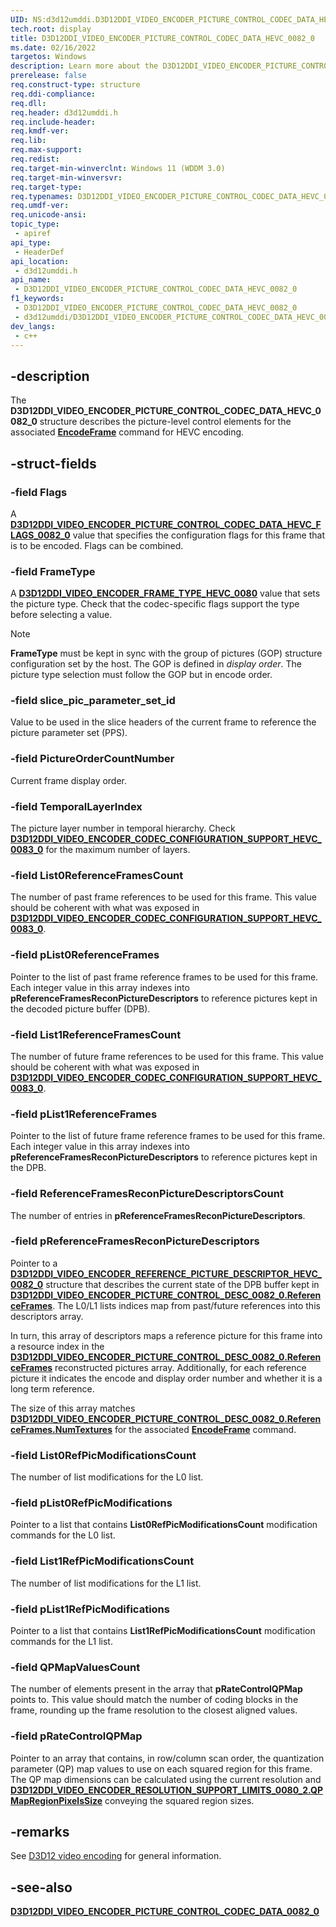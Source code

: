 ```yaml
---
UID: NS:d3d12umddi.D3D12DDI_VIDEO_ENCODER_PICTURE_CONTROL_CODEC_DATA_HEVC_0082_0
tech.root: display
title: D3D12DDI_VIDEO_ENCODER_PICTURE_CONTROL_CODEC_DATA_HEVC_0082_0
ms.date: 02/16/2022
targetos: Windows
description: Learn more about the D3D12DDI_VIDEO_ENCODER_PICTURE_CONTROL_CODEC_DATA_HEVC_0082_0 structure.
prerelease: false
req.construct-type: structure
req.ddi-compliance: 
req.dll: 
req.header: d3d12umddi.h
req.include-header: 
req.kmdf-ver: 
req.lib: 
req.max-support: 
req.redist: 
req.target-min-winverclnt: Windows 11 (WDDM 3.0)
req.target-min-winversvr: 
req.target-type: 
req.typenames: D3D12DDI_VIDEO_ENCODER_PICTURE_CONTROL_CODEC_DATA_HEVC_0082_0
req.umdf-ver: 
req.unicode-ansi: 
topic_type:
 - apiref
api_type:
 - HeaderDef
api_location:
 - d3d12umddi.h
api_name:
 - D3D12DDI_VIDEO_ENCODER_PICTURE_CONTROL_CODEC_DATA_HEVC_0082_0
f1_keywords:
 - D3D12DDI_VIDEO_ENCODER_PICTURE_CONTROL_CODEC_DATA_HEVC_0082_0
 - d3d12umddi/D3D12DDI_VIDEO_ENCODER_PICTURE_CONTROL_CODEC_DATA_HEVC_0082_0
dev_langs:
 - c++
---
```


## -description

The **D3D12DDI_VIDEO_ENCODER_PICTURE_CONTROL_CODEC_DATA_HEVC_0082_0** structure describes the picture-level control elements for the associated [**EncodeFrame**](nc-d3d12umddi-pfnd3d12ddi_video_encode_frame_0082_0.md) command for HEVC encoding.

## -struct-fields

### -field Flags

A [**D3D12DDI_VIDEO_ENCODER_PICTURE_CONTROL_CODEC_DATA_HEVC_FLAGS_0082_0**](ne-d3d12umddi-d3d12ddi_video_encoder_picture_control_codec_data_hevc_flags_0082_0.md) value that specifies the configuration flags for this frame that is to be encoded. Flags can be combined.

### -field FrameType

A [**D3D12DDI_VIDEO_ENCODER_FRAME_TYPE_HEVC_0080**](ne-d3d12umddi-d3d12ddi_video_encoder_frame_type_hevc_0080.md) value that sets the picture type. Check that the codec-specific flags support the type before selecting a value.

> [!NOTE]
>
> **FrameType** must be kept in sync with the group of pictures (GOP) structure configuration set by the host. The GOP is defined in *display order*. The picture type selection must follow the GOP but in encode order.

### -field slice_pic_parameter_set_id

Value to be used in the slice headers of the current frame to reference the picture parameter set (PPS).

### -field PictureOrderCountNumber

Current frame display order.

### -field TemporalLayerIndex

The picture layer number in temporal hierarchy. Check [**D3D12DDI_VIDEO_ENCODER_CODEC_CONFIGURATION_SUPPORT_HEVC_0083_0**](ns-d3d12umddi-d3d12ddi_video_encoder_codec_configuration_support_hevc_0083_0.md) for the maximum number of layers.

### -field List0ReferenceFramesCount

The number of past frame references to be used for this frame. This value should be coherent with what was exposed in [**D3D12DDI_VIDEO_ENCODER_CODEC_CONFIGURATION_SUPPORT_HEVC_0083_0**](ns-d3d12umddi-d3d12ddi_video_encoder_codec_configuration_support_hevc_0083_0.md).

### -field pList0ReferenceFrames

Pointer to the list of past frame reference frames to be used for this frame. Each integer value in this array indexes into **pReferenceFramesReconPictureDescriptors** to reference pictures kept in the decoded picture buffer (DPB).

### -field List1ReferenceFramesCount

The number of future frame references to be used for this frame. This value should be coherent with what was exposed in [**D3D12DDI_VIDEO_ENCODER_CODEC_CONFIGURATION_SUPPORT_HEVC_0083_0**](ns-d3d12umddi-d3d12ddi_video_encoder_codec_configuration_support_hevc_0083_0.md).

### -field pList1ReferenceFrames

Pointer to the list of future frame reference frames to be used for this frame. Each integer value in this array indexes into **pReferenceFramesReconPictureDescriptors** to reference pictures kept in the DPB.

### -field ReferenceFramesReconPictureDescriptorsCount

The number of entries in **pReferenceFramesReconPictureDescriptors**.

### -field pReferenceFramesReconPictureDescriptors

Pointer to a [**D3D12DDI_VIDEO_ENCODER_REFERENCE_PICTURE_DESCRIPTOR_HEVC_0082_0**](ns-d3d12umddi-d3d12ddi_video_encoder_reference_picture_descriptor_hevc_0082_0.md) structure that describes the current state of the DPB buffer kept in [**D3D12DDI_VIDEO_ENCODER_PICTURE_CONTROL_DESC_0082_0.ReferenceFrames**](ns-d3d12umddi-d3d12ddi_video_encoder_picture_control_desc_0082_0.md). The L0/L1 lists indices map from past/future references into this descriptors array.

In turn, this array of descriptors maps a reference picture for this frame into a resource index in the [**D3D12DDI_VIDEO_ENCODER_PICTURE_CONTROL_DESC_0082_0.ReferenceFrames**](ns-d3d12umddi-d3d12ddi_video_encoder_picture_control_desc_0082_0.md) reconstructed pictures array. Additionally, for each reference picture it indicates the encode and display order number and whether it is a long term reference.

The size of this array matches [**D3D12DDI_VIDEO_ENCODER_PICTURE_CONTROL_DESC_0082_0.ReferenceFrames.NumTextures**](ns-d3d12umddi-d3d12ddi_video_encoder_picture_control_desc_0082_0.md) for the associated [**EncodeFrame**](nc-d3d12umddi-pfnd3d12ddi_video_encode_frame_0082_0.md) command.

### -field List0RefPicModificationsCount

The number of list modifications for the L0 list.

### -field pList0RefPicModifications

Pointer to a list that contains **List0RefPicModificationsCount** modification commands for the L0 list.

### -field List1RefPicModificationsCount

The number of list modifications for the L1 list.

### -field pList1RefPicModifications

Pointer to a list that contains **List1RefPicModificationsCount** modification commands for the L1 list.

### -field QPMapValuesCount

The number of elements present in the array that **pRateControlQPMap** points to. This value should match the number of coding blocks in the frame, rounding up the frame resolution to the closest aligned values.

### -field pRateControlQPMap

Pointer to an array that contains, in row/column scan order, the quantization parameter (QP) map values to use on each squared region for this frame. The QP map dimensions can be calculated using the current resolution and [**D3D12DDI_VIDEO_ENCODER_RESOLUTION_SUPPORT_LIMITS_0080_2.QPMapRegionPixelsSize**](ns-d3d12umddi-d3d12ddi_video_encoder_resolution_support_limits_0080_2.md) conveying the squared region sizes.

## -remarks

See [D3D12 video encoding](/windows-hardware/drivers/display/video-encoding-d3d12.md) for general information.

## -see-also

[**D3D12DDI_VIDEO_ENCODER_PICTURE_CONTROL_CODEC_DATA_0082_0**](ns-d3d12umddi-d3d12ddi_video_encoder_picture_control_codec_data_0082_0.md)
